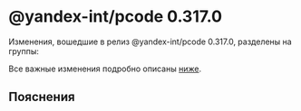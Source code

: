 # @yandex-int/pcode 0.317.0

<!-- ЧЕЛОВЕЧЕСКОЕ ВСТУПЛЕНИЕ -->

Изменения, вошедшие в релиз @yandex-int/pcode 0.317.0, разделены на группы:

Все важные изменения подробно описаны [ниже](#Пояснения).

## Пояснения

